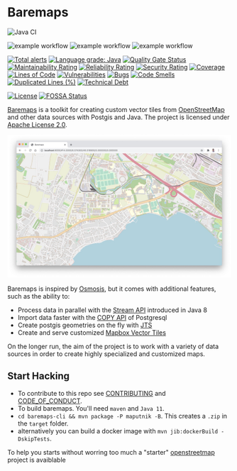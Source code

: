 # Baremaps

![Java CI](https://github.com/baremaps/baremaps/workflows/Java%20CI/badge.svg)

![example workflow](https://github.com/baremaps/baremaps/actions/workflows/build.yml/badge.svg)
![example workflow](https://github.com/baremaps/baremaps/actions/workflows/release.yml/badge.svg)
![example workflow](https://github.com/baremaps/baremaps/actions/workflows/analyze.yml/badge.svg)

[![Total alerts](https://img.shields.io/lgtm/alerts/g/baremaps/baremaps.svg?logo=lgtm&logoWidth=18)](https://lgtm.com/projects/g/baremaps/baremaps/alerts/)
[![Language grade: Java](https://img.shields.io/lgtm/grade/java/g/baremaps/baremaps.svg?logo=lgtm&logoWidth=18)](https://lgtm.com/projects/g/baremaps/baremaps/context:java)
[![Quality Gate Status](https://sonarcloud.io/api/project_badges/measure?project=baremaps_baremaps&metric=alert_status)](https://sonarcloud.io/dashboard?id=baremaps_baremaps)
[![Maintainability Rating](https://sonarcloud.io/api/project_badges/measure?project=baremaps_baremaps&metric=sqale_rating)](https://sonarcloud.io/dashboard?id=baremaps_baremaps)
[![Reliability Rating](https://sonarcloud.io/api/project_badges/measure?project=baremaps_baremaps&metric=reliability_rating)](https://sonarcloud.io/dashboard?id=baremaps_baremaps)
[![Security Rating](https://sonarcloud.io/api/project_badges/measure?project=baremaps_baremaps&metric=security_rating)](https://sonarcloud.io/dashboard?id=baremaps_baremaps)
[![Coverage](https://sonarcloud.io/api/project_badges/measure?project=baremaps_baremaps&metric=coverage)](https://sonarcloud.io/dashboard?id=baremaps_baremaps)
[![Lines of Code](https://sonarcloud.io/api/project_badges/measure?project=baremaps_baremaps&metric=ncloc)](https://sonarcloud.io/dashboard?id=baremaps_baremaps)
[![Vulnerabilities](https://sonarcloud.io/api/project_badges/measure?project=baremaps_baremaps&metric=vulnerabilities)](https://sonarcloud.io/dashboard?id=baremaps_baremaps)
[![Bugs](https://sonarcloud.io/api/project_badges/measure?project=baremaps_baremaps&metric=bugs)](https://sonarcloud.io/dashboard?id=baremaps_baremaps)
[![Code Smells](https://sonarcloud.io/api/project_badges/measure?project=baremaps_baremaps&metric=code_smells)](https://sonarcloud.io/dashboard?id=baremaps_baremaps)
[![Duplicated Lines (%)](https://sonarcloud.io/api/project_badges/measure?project=baremaps_baremaps&metric=duplicated_lines_density)](https://sonarcloud.io/dashboard?id=baremaps_baremaps)
[![Technical Debt](https://sonarcloud.io/api/project_badges/measure?project=baremaps_baremaps&metric=sqale_index)](https://sonarcloud.io/dashboard?id=baremaps_baremaps)

[![License](https://img.shields.io/badge/License-Apache%202.0-blue.svg)](https://opensource.org/licenses/Apache-2.0)
[![FOSSA Status](https://app.fossa.io/api/projects/git%2Bgithub.com%2Fbaremaps%2Fbaremaps.svg?type=shield)](https://app.fossa.io/projects/git%2Bgithub.com%2Fbaremaps%2Fbaremaps?ref=badge_shield)

[Baremaps](https://www.baremaps.com/) is a toolkit for creating custom vector tiles from [OpenStreetMap](https://www.openstreetmap.org) and other data sources with Postgis and Java. The project is licensed under [Apache License 2.0](LICENSE).

[![State of the map](/docs/assets/screenshot.jpg)](https://www.baremaps.com/assets/demo.html)

Baremaps is inspired by [Osmosis](https://github.com/openstreetmap/osmosis), but it comes with additional features, such as the ability to:
-   Process data in parallel with the [Stream API](https://docs.oracle.com/javase/8/docs/api/java/util/stream/package-summary.html) introduced in Java 8
-   Import data faster with the [COPY API](https://www.postgresql.org/docs/11/sql-copy.html) of Postgresql
-   Create postgis geometries on the fly with [JTS](https://github.com/locationtech/jts)
-   Create and serve customized [Mapbox Vector Tiles](https://docs.mapbox.com/vector-tiles/specification/)

On the longer run, the aim of the project is to work with a variety of data sources in order to create highly specialized and customized maps.

## Start Hacking

* To contribute to this repo see [CONTRIBUTING](CONTRIBUTING.md) and [CODE_OF_CONDUCT](CODE_OF_CONDUCT.md).
* To build baremaps. You'll need `maven` and `Java 11`. 
* `cd baremaps-cli && mvn package -P maputnik -B`. This creates a `.zip` in the `target` folder.
* alternatively you can build a docker image with `mvn jib:dockerBuild -DskipTests`.

To help you starts without worring too much a "starter" [openstreetmap](https://github.com/baremaps/openstreetmap-vecto) project is avaiblable


